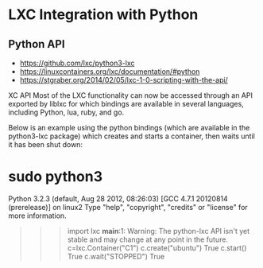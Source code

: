 # LXC Integration with Python


## Python API
- https://github.com/lxc/python3-lxc
- https://linuxcontainers.org/lxc/documentation/#python
- https://stgraber.org/2014/02/05/lxc-1-0-scripting-with-the-api/

XC API
Most of the LXC functionality can now be accessed through an API exported by liblxc for which bindings are available in several languages, including Python, lua, ruby, and go.

Below is an example using the python bindings (which are available in the python3-lxc package) which creates and starts a container, then waits until it has been shut down:

# sudo python3
Python 3.2.3 (default, Aug 28 2012, 08:26:03)
[GCC 4.7.1 20120814 (prerelease)] on linux2
Type "help", "copyright", "credits" or "license" for more information.
>>> import lxc
__main__:1: Warning: The python-lxc API isn't yet stable and may change at any point in the future.
>>> c=lxc.Container("C1")
>>> c.create("ubuntu")
True
>>> c.start()
True
>>> c.wait("STOPPED")
True